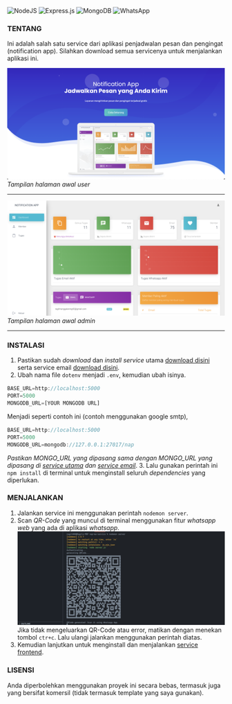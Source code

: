 <img alt="NodeJS" src="https://img.shields.io/badge/node.js-%2343853D.svg?style=for-the-badge&logo=node-dot-js&logoColor=white"/> <img alt="Express.js" src="https://img.shields.io/badge/express.js-%23404d59.svg?style=for-the-badge&logo=express&logoColor=%2361DAFB"/> <img alt="MongoDB" src ="https://img.shields.io/badge/MongoDB-%234ea94b.svg?style=for-the-badge&logo=mongodb&logoColor=white"/> <img alt="WhatsApp" src="https://img.shields.io/badge/WhatsApp-25D366?style=for-the-badge&logo=whatsapp&logoColor=white"/>
### TENTANG
Ini adalah salah satu service dari aplikasi penjadwalan pesan dan pengingat (notification app). Silahkan download semua servicenya untuk menjalankan aplikasi ini.

![user dashboard](https://github.com/ragil000/nap.wa.service/blob/master/readme/user-dashboard.png?raw=true)
*Tampilan halaman awal user*

------------


![admin dashboard](https://github.com/ragil000/nap.wa.service/blob/master/readme/admin-dashboard.png?raw=true)
*Tampilan halaman awal admin*

------------

### INSTALASI
1. Pastikan sudah *download* dan *install service* utama [download disini](https://github.com/ragil000/nap.base.service "service whatsapp") serta service email [download disini](https://github.com/ragil000/nap.email.service "service whatsapp").
2. Ubah nama file `dotenv` menjadi `.env`, kemudian ubah isinya.
```javascript
BASE_URL=http://localhost:5000
PORT=5000
MONGODB_URL=[YOUR MONGODB URL]
```
Menjadi seperti contoh ini (contoh menggunakan google smtp),
```javascript
BASE_URL=http://localhost:5000
PORT=5000
MONGODB_URL=mongodb://127.0.0.1:27017/nap
```
*Pastikan MONGO_URL yang dipasang sama dengan MONGO_URL yang dipasang di [service utama](https://github.com/ragil000/nap.base.service "service utama") dan [service email](https://github.com/ragil000/nap.base.service "service utama")*.
3. Lalu gunakan perintah ini `npm install` di terminal untuk menginstall seluruh *dependencies* yang diperlukan.

### MENJALANKAN
1. Jalankan service ini menggunakan perintah `nodemon server`.
2. Scan *QR-Code* yang muncul di terminal menggunakan fitur *whatsapp web* yang ada di aplikasi *whatsapp*.
![QR Code](https://github.com/ragil000/nap.wa.service/blob/master/readme/QR-Code.png?raw=true)
Jika tidak mengeluarkan QR-Code atau error, matikan dengan menekan tombol `ctr+c`. Lalu ulangi jalankan menggunakan perintah diatas.
3. Kemudian lanjutkan untuk menginstall dan menjalankan [service frontend](https://github.com/ragil000/nap.front.service "service frontend").

### LISENSI
Anda diperbolehkan menggunakan proyek ini secara bebas, termasuk juga yang bersifat komersil (tidak termasuk template yang saya gunakan).